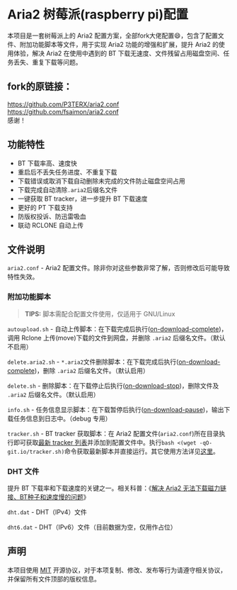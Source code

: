 # Aria2 树莓派(raspberry pi)配置

本项目是一套树莓派上的 Aria2 配置方案，全部fork大佬配置😄，包含了配置文件、附加功能脚本等文件，用于实现 Aria2 功能的增强和扩展，提升 Aria2 的使用体验，解决 Aria2 在使用中遇到的 BT 下载无速度、文件残留占用磁盘空间、任务丢失、重复下载等问题。

## fork的原链接：
https://github.com/P3TERX/aria2.conf    
https://github.com/fsaimon/aria2.conf    
    感谢！

## 功能特性

* BT 下载率高、速度快
* 重启后不丢失任务进度、不重复下载
* 下载错误或取消下载自动删除未完成的文件防止磁盘空间占用
* 下载完成自动清除`.aria2`后缀名文件
* 一键获取 BT tracker，进一步提升 BT 下载速度
* 更好的 PT 下载支持
* 防版权投诉、防迅雷吸血
* 联动 RCLONE 自动上传

## 文件说明

`aria2.conf` - Aria2 配置文件。除非你对这些参数非常了解，否则修改后可能导致特性失效。

### 附加功能脚本

> **TIPS:** 脚本需配合配置文件使用，仅适用于 GNU/Linux

`autoupload.sh` - 自动上传脚本：在下载完成后执行([on-download-complete](https://aria2.github.io/manual/en/html/aria2c.html#cmdoption-on-download-complete))，调用 Rclone 上传(move)下载的文件到网盘，并删除 `.aria2` 后缀名文件。（默认不启用）

`delete.aria2.sh` - `*.aria2`文件删除脚本：在下载完成后执行([on-download-complete](https://aria2.github.io/manual/en/html/aria2c.html#cmdoption-on-download-complete))，删除 `.aria2` 后缀名文件。（默认启用）

`delete.sh` - 删除脚本：在下载停止后执行([on-download-stop](https://aria2.github.io/manual/en/html/aria2c.html#cmdoption-on-download-stop))，删除文件及 `.aria2` 后缀名文件。（默认启用）

`info.sh` - 任务信息显示脚本：在下载暂停后执行([on-download-pause](https://aria2.github.io/manual/en/html/aria2c.html#cmdoption-on-download-pause))，输出下载任务信息到日志中。（debug 专用）

`tracker.sh` - BT tracker 获取脚本：在 Aria2 配置文件(`aria2.conf`)所在目录执行即可获取[最新 tracker 列表](https://raw.githubusercontent.com/XIU2/TrackersListCollection/master/all.txt)并添加到配置文件中。执行`bash <(wget -qO- git.io/tracker.sh)`命令获取最新脚本并直接运行。其它使用方法详见[这里](https://p3terx.com/archives/solved-aria2-cant-download-magnetic-link-bt-seed-and-slow-speed.html)。

### DHT 文件

提升 BT 下载率和下载速度的关键之一。相关科普：《[解决 Aria2 无法下载磁力链接、BT种子和速度慢的问题](https://p3terx.com/archives/solved-aria2-cant-download-magnetic-link-bt-seed-and-slow-speed.html)》

`dht.dat` - DHT（IPv4）文件

`dht6.dat` - DHT（IPv6）文件（目前数据为空，仅用作占位）


## 声明

本项目使用 [MIT](https://github.com/P3TERX/aria2.conf/blob/master/LICENSE) 开源协议，对于本项复制、修改、发布等行为请遵守相关协议，并保留所有文件顶部的版权信息。
